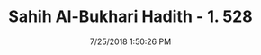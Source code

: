 ---
title        : "Sahih Al-Bukhari Hadith - 1. 528"
date         : 7/25/2018 1:50:26 PM
draft        : false
type         : "hadith"
layout       : "hadith"
BookCode     : "SHB"
VolumeNumber : "1"
HadithNumber : "528"
categories  :  ["Prayer Times-Not offering the 'Asr prayer"]
tags  :  ["Abu Al Mahh"]
---